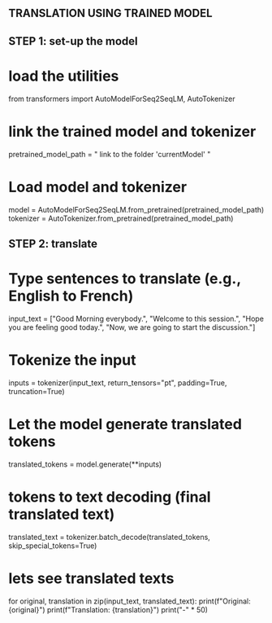 ## TRANSLATION USING TRAINED MODEL

## STEP 1: set-up the model
# load the utilities
from transformers import AutoModelForSeq2SeqLM, AutoTokenizer

# link the trained model and tokenizer
pretrained_model_path = "  link to the folder 'currentModel'   "

# Load model and tokenizer
model = AutoModelForSeq2SeqLM.from_pretrained(pretrained_model_path)
tokenizer = AutoTokenizer.from_pretrained(pretrained_model_path)


## STEP 2: translate
# Type sentences to translate (e.g., English to French)
input_text = ["Good Morning everybody.", "Welcome to this session.", "Hope you are feeling good today.", "Now, we are going to start the discussion."]


# Tokenize the input
inputs = tokenizer(input_text, return_tensors="pt", padding=True, truncation=True)

# Let the model generate translated tokens
translated_tokens = model.generate(**inputs)

# tokens to text decoding (final translated text)
translated_text = tokenizer.batch_decode(translated_tokens, skip_special_tokens=True)

# lets see translated texts
for original, translation in zip(input_text, translated_text):
    print(f"Original: {original}")
    print(f"Translation: {translation}")
    print("-" * 50)

